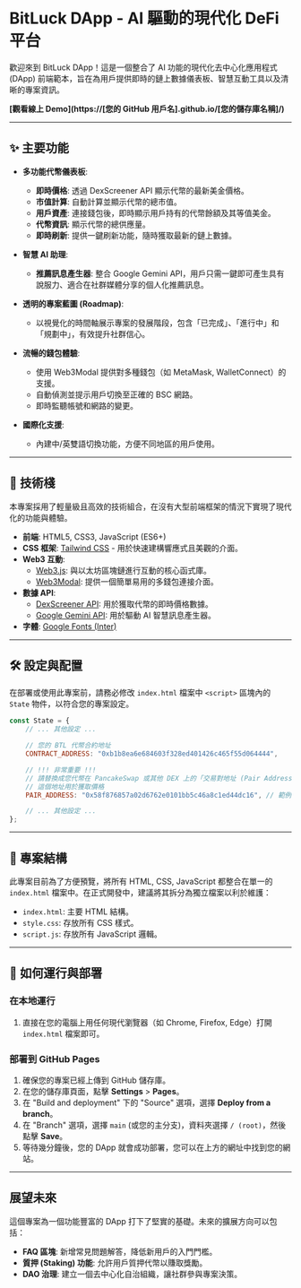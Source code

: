 # BitLuck DApp - AI 驅動的現代化 DeFi 平台

歡迎來到 BitLuck DApp！這是一個整合了 AI 功能的現代化去中心化應用程式 (DApp) 前端範本，旨在為用戶提供即時的鏈上數據儀表板、智慧互動工具以及清晰的專案資訊。

**[觀看線上 Demo](https://[您的 GitHub 用戶名].github.io/[您的儲存庫名稱]/)**

---

## ✨ 主要功能

* **多功能代幣儀表板**:
    * **即時價格**: 透過 DexScreener API 顯示代幣的最新美金價格。
    * **市值計算**: 自動計算並顯示代幣的總市值。
    * **用戶資產**: 連接錢包後，即時顯示用戶持有的代幣餘額及其等值美金。
    * **代幣資訊**: 顯示代幣的總供應量。
    * **即時刷新**: 提供一鍵刷新功能，隨時獲取最新的鏈上數據。

* **智慧 AI 助理**:
    * **推薦訊息產生器**: 整合 Google Gemini API，用戶只需一鍵即可產生具有說服力、適合在社群媒體分享的個人化推薦訊息。

* **透明的專案藍圖 (Roadmap)**:
    * 以視覺化的時間軸展示專案的發展階段，包含「已完成」、「進行中」和「規劃中」，有效提升社群信心。

* **流暢的錢包體驗**:
    * 使用 Web3Modal 提供對多種錢包（如 MetaMask, WalletConnect）的支援。
    * 自動偵測並提示用戶切換至正確的 BSC 網路。
    * 即時監聽帳號和網路的變更。

* **國際化支援**:
    * 內建中/英雙語切換功能，方便不同地區的用戶使用。

---

## 🚀 技術棧

本專案採用了輕量級且高效的技術組合，在沒有大型前端框架的情況下實現了現代化的功能與體驗。

* **前端**: HTML5, CSS3, JavaScript (ES6+)
* **CSS 框架**: [Tailwind CSS](https://tailwindcss.com/) - 用於快速建構響應式且美觀的介面。
* **Web3 互動**:
    * [Web3.js](https://web3js.readthedocs.io/): 與以太坊區塊鏈進行互動的核心函式庫。
    * [Web3Modal](https://github.com/Web3Modal/web3modal): 提供一個簡單易用的多錢包連接介面。
* **數據 API**:
    * [DexScreener API](https://dexscreener.com/docs): 用於獲取代幣的即時價格數據。
    * [Google Gemini API](https://ai.google.dev/): 用於驅動 AI 智慧訊息產生器。
* **字體**: [Google Fonts (Inter)](https://fonts.google.com/specimen/Inter)

---

## 🛠️ 設定與配置

在部署或使用此專案前，請務必修改 `index.html` 檔案中 `<script>` 區塊內的 `State` 物件，以符合您的專案設定。

```javascript
const State = {
    // ... 其他設定 ...

    // 您的 BTL 代幣合約地址
    CONTRACT_ADDRESS: "0xb1b8ea6e684603f328ed401426c465f55d064444",

    // !!! 非常重要 !!!
    // 請替換成您代幣在 PancakeSwap 或其他 DEX 上的「交易對地址 (Pair Address)」
    // 這個地址用於獲取價格
    PAIR_ADDRESS: "0x58f876857a02d6762e0101bb5c46a8c1ed44dc16", // 範例: WBNB/BUSD

    // ... 其他設定 ...
};
```

---

## 📂 專案結構

此專案目前為了方便預覽，將所有 HTML, CSS, JavaScript 都整合在單一的 `index.html` 檔案中。在正式開發中，建議將其拆分為獨立檔案以利於維護：

* `index.html`: 主要 HTML 結構。
* `style.css`: 存放所有 CSS 樣式。
* `script.js`: 存放所有 JavaScript 邏輯。

---

## 🚀 如何運行與部署

### 在本地運行

1.  直接在您的電腦上用任何現代瀏覽器（如 Chrome, Firefox, Edge）打開 `index.html` 檔案即可。

### 部署到 GitHub Pages

1.  確保您的專案已經上傳到 GitHub 儲存庫。
2.  在您的儲存庫頁面，點擊 **Settings** > **Pages**。
3.  在 "Build and deployment" 下的 "Source" 選項，選擇 **Deploy from a branch**。
4.  在 "Branch" 選項，選擇 `main` (或您的主分支)，資料夾選擇 `/ (root)`，然後點擊 **Save**。
5.  等待幾分鐘後，您的 DApp 就會成功部署，您可以在上方的網址中找到您的網站。

---

## 展望未來

這個專案為一個功能豐富的 DApp 打下了堅實的基礎。未來的擴展方向可以包括：

* **FAQ 區塊**: 新增常見問題解答，降低新用戶的入門門檻。
* **質押 (Staking) 功能**: 允許用戶質押代幣以賺取獎勵。
* **DAO 治理**: 建立一個去中心化自治組織，讓社群參與專案決策。
